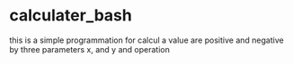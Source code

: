 # calculater_bash
this is a simple programmation for calcul a value are positive and negative by three parameters x, and y and operation 
